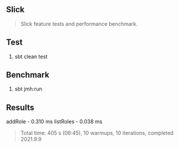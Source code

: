 Slick
-----
>Slick feature tests and performance benchmark.

Test
----
1. sbt clean test

Benchmark
---------
1. sbt jmh:run

Results
-------
addRole - 0.310 ms
listRoles - 0.038 ms
>Total time: 405 s (06:45), 10 warmups, 10 iterations, completed 2021.9.9